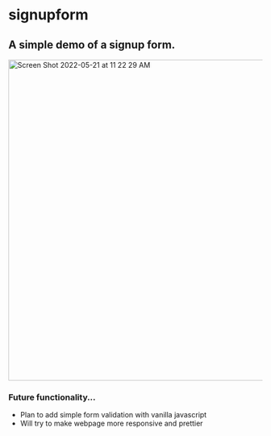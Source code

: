 # signupform
## A simple demo of a signup form. 


<img width="636" alt="Screen Shot 2022-05-21 at 11 22 29 AM" src="https://user-images.githubusercontent.com/102714188/169658216-6a22082c-206f-449a-af38-e74bc5a31c82.png">


### Future functionality...
- Plan to add simple form validation with vanilla javascript
- Will try to make webpage more responsive and prettier
